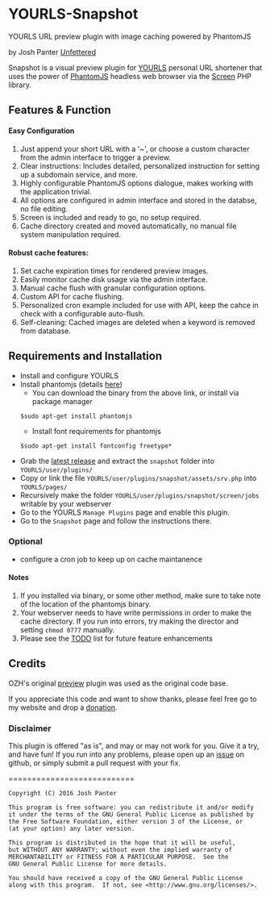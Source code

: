 # YOURLS-Snapshot
YOURLS URL preview plugin with image caching powered by PhantomJS

by Josh Panter [Unfettered](https://unfettered.net)

Snapshot is a visual preview plugin for [YOURLS](https://yourls.org/) personal URL shortener that uses the power of [PhantomJS](http://phantomjs.org/) headless web browser via the [Screen](https://github.com/microweber/screen) PHP library.

## Features & Function

#### Easy Configuration
1. Just append your short URL with a '~', or choose a custom character from the admin interface to trigger a preview.
2. Clear instructions: Includes detailed, personalized instruction for setting up a subdomain service, and more.
3. Highly configurable PhantomJS options dialogue, makes working with the application trivial.
4. All options are configured in admin interface and stored in the databse, no file editing.
5. Screen is included and ready to go, no setup required.
6. Cache directory created and moved automatically, no manual file system manipulation required.

#### Robust cache features: 
1. Set cache expiration times for rendered preview images.
2. Easily monitor cache disk usage via the admin interface.
3. Manual cache flush with granular configuration options.
4. Custom API for cache flushing.
5. Personalized cron example included for use with API, keep the cahce in check with a configurable auto-flush.
6. Self-cleaning: Cached images are deleted when a keyword is removed from database.

## Requirements and Installation
* Install and configure YOURLS
* Install phantomjs (details [here](http://phantomjs.org/download.html))
  * You can download the binary from the above link, or install via package manager
  ```
  $sudo apt-get install phantomjs
  ```
  * Install font requirements for phantomjs
  ```
  $sudo apt-get install fontconfig freetype*
  ```
* Grab the [latest release](https://github.com/joshp23/YOURLS-Snapshot/releases/latest) and extract the `snapshot` folder into `YOURLS/user/plugins/`
* Copy or link the file `YOURLS/user/plugins/snapshot/assets/srv.php` into `YOURLS/pages/`
* Recursively make the folder `YOURLS/user/plugins/snapshot/screen/jobs` writable by your webserver
* Go to the YOURLS `Manage Plugins` page and enable this plugin.
* Go to the `Snapshot` page and follow the instructions there.

### Optional
* configure a cron job to keep up on cache maintanence

#### Notes 
1. If you installed via binary, or some other method, make sure to take note of the location of the phantomjs binary.
2. Your webserver needs to have write permissions in order to make the cache directory. If you run into errors, try making the director and setting `chmod 0777` manually. 
3. Please see the [TODO](https://github.com/joshp23/YOURLS-Snapshot/issues/1) list for future feature enhancements

## Credits
OZH's original [preview](https://github.com/YOURLS/YOURLS/wiki/Plugin-%3D-Preview-URL) plugin was used as the original code base.

If you appreciate this code and want to show thanks, please feel free go to my website and drop a [donation](https://unfettered.net/donate).

### Disclaimer

This plugin is offered "as is", and may or may not work for you. Give it a try, and have fun! If you run into any problems, please open up an [issue](https://github.com/joshp23/YOURLS-Snapshot/issues) on github, or simply submit a pull request with your fix.

===========================

    Copyright (C) 2016 Josh Panter

    This program is free software: you can redistribute it and/or modify
    it under the terms of the GNU General Public License as published by
    the Free Software Foundation, either version 3 of the License, or
    (at your option) any later version.

    This program is distributed in the hope that it will be useful,
    but WITHOUT ANY WARRANTY; without even the implied warranty of
    MERCHANTABILITY or FITNESS FOR A PARTICULAR PURPOSE.  See the
    GNU General Public License for more details.

    You should have received a copy of the GNU General Public License
    along with this program.  If not, see <http://www.gnu.org/licenses/>.
